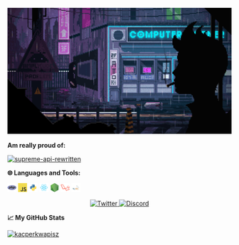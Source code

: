 <p align="center">
<img src="https://github.com/kacperkwapisz/kacperkwapisz/blob/main/img.gif">
</p>

<!--## Some articles <img src="https://media.giphy.com/media/Z6wxlelBagpIa4HNhV/giphy.gif" width="30px">:
-   [How Home Security Cameras Get Hacked?](https://yassertahiri.medium.com/how-home-security-cameras-get-hacked-6b7b3490fc47) : Hacking has been an alarming threat to the world for a long time. In this era, when all of your precious data is on the internet your priority is always about securing your data from falling into the wrong hands.-->
**Am really proud of:**

<span style="width:100%display:block;text-align:center">[![supreme-api-rewritten](https://github-readme-stats.vercel.app/api/pin/?username=kacperkwapisz&repo=supreme-api-rewritten&title_color=abd200&icon_color=abd200&text_color=68b587&bg_color=0a0f0b)](https://github.com/kacperkwapisz/supreme-api-rewritten)</span>

**🌐 Languages and Tools:**  

<code><img height="20" src="https://raw.githubusercontent.com/github/explore/80688e429a7d4ef2fca1e82350fe8e3517d3494d/topics/php/php.png"></code>
<code><img height="20" src="https://raw.githubusercontent.com/github/explore/80688e429a7d4ef2fca1e82350fe8e3517d3494d/topics/javascript/javascript.png"></code>
<code><img height="20" src="https://raw.githubusercontent.com/github/explore/80688e429a7d4ef2fca1e82350fe8e3517d3494d/topics/python/python.png"></code>
<code><img height="20" src="https://raw.githubusercontent.com/github/explore/80688e429a7d4ef2fca1e82350fe8e3517d3494d/topics/react/react.png"></code>
<code><img height="20" src="https://raw.githubusercontent.com/github/explore/80688e429a7d4ef2fca1e82350fe8e3517d3494d/topics/nodejs/nodejs.png"></code>
<code><img height="20" src="https://raw.githubusercontent.com/github/explore/80688e429a7d4ef2fca1e82350fe8e3517d3494d/topics/laravel/laravel.png"></code>
<code><img height="20" src="https://raw.githubusercontent.com/github/explore/80688e429a7d4ef2fca1e82350fe8e3517d3494d/topics/mysql/mysql.png"></code>
<p align="center">
    <a href="https://twitter.com/ohdearkk">
    <img alt="Twitter" src="https://img.shields.io/badge/Twitter%20-%231DA1F2.svg?&style=for-the-badge&logo=Twitter&logoColor=white"</a>
    <a href="https://discord.gg/HaWXwrj">
    <img alt="Discord" src="https://img.shields.io/badge/Discord%20-%237289DA.svg?&style=for-the-badge&logo=discord&logoColor=white"/></a>
</p>

**📈 My GitHub Stats**

<a align="center" href="https://github.com/kacperkwapisz"> <img width="100%" height="200" src="https://github-readme-stats.vercel.app/api?username=kacperkwapisz&show_icons=true&theme=merko" alt="kacperkwapisz" /></a>
